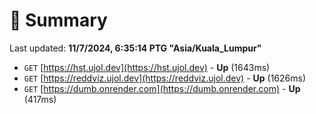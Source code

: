 # 📖 Summary
Last updated: **11/7/2024, 6:35:14 PTG "Asia/Kuala_Lumpur"**

- `GET` [https://hst.ujol.dev](https://hst.ujol.dev) - **Up** (1643ms)
- `GET` [https://reddviz.ujol.dev](https://reddviz.ujol.dev) - **Up** (1626ms)
- `GET` [https://dumb.onrender.com](https://dumb.onrender.com) - **Up** (417ms)
